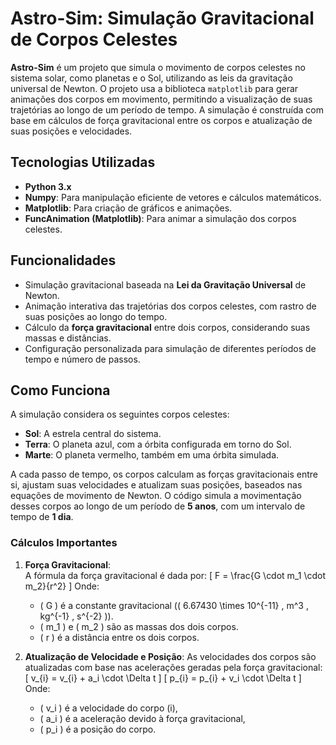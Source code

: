 # Astro-Sim: Simulação Gravitacional de Corpos Celestes

**Astro-Sim** é um projeto que simula o movimento de corpos celestes no sistema solar, como planetas e o Sol, utilizando as leis da gravitação universal de Newton. O projeto usa a biblioteca `matplotlib` para gerar animações dos corpos em movimento, permitindo a visualização de suas trajetórias ao longo de um período de tempo. A simulação é construída com base em cálculos de força gravitacional entre os corpos e atualização de suas posições e velocidades.

## Tecnologias Utilizadas

- **Python 3.x**
- **Numpy**: Para manipulação eficiente de vetores e cálculos matemáticos.
- **Matplotlib**: Para criação de gráficos e animações.
- **FuncAnimation (Matplotlib)**: Para animar a simulação dos corpos celestes.

## Funcionalidades

- Simulação gravitacional baseada na **Lei da Gravitação Universal** de Newton.
- Animação interativa das trajetórias dos corpos celestes, com rastro de suas posições ao longo do tempo.
- Cálculo da **força gravitacional** entre dois corpos, considerando suas massas e distâncias.
- Configuração personalizada para simulação de diferentes períodos de tempo e número de passos.

## Como Funciona

A simulação considera os seguintes corpos celestes:

- **Sol**: A estrela central do sistema.
- **Terra**: O planeta azul, com a órbita configurada em torno do Sol.
- **Marte**: O planeta vermelho, também em uma órbita simulada.

A cada passo de tempo, os corpos calculam as forças gravitacionais entre si, ajustam suas velocidades e atualizam suas posições, baseados nas equações de movimento de Newton. O código simula a movimentação desses corpos ao longo de um período de **5 anos**, com um intervalo de tempo de **1 dia**.

### Cálculos Importantes

1. **Força Gravitacional**:  
   A fórmula da força gravitacional é dada por:
   \[
   F = \frac{G \cdot m_1 \cdot m_2}{r^2}
   \]
   Onde:
   - \( G \) é a constante gravitacional (\( 6.67430 \times 10^{-11} \, m^3 \, kg^{-1} \, s^{-2} \)).
   - \( m_1 \) e \( m_2 \) são as massas dos dois corpos.
   - \( r \) é a distância entre os dois corpos.

2. **Atualização de Velocidade e Posição**:
   As velocidades dos corpos são atualizadas com base nas acelerações geradas pela força gravitacional:
   \[
   v_{i} = v_{i} + a_i \cdot \Delta t
   \]
   \[
   p_{i} = p_{i} + v_i \cdot \Delta t
   \]
   Onde:
   - \( v_i \) é a velocidade do corpo \(i\),
   - \( a_i \) é a aceleração devido à força gravitacional,
   - \( p_i \) é a posição do corpo.
